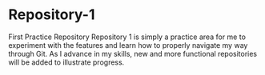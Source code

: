 # Repository-1
First Practice Repository
Repository 1 is simply a practice area for me to experiment with the features and learn how to properly navigate my way through Git. As I advance in my skills, new and more functional repositories will be added to illustrate progress.
